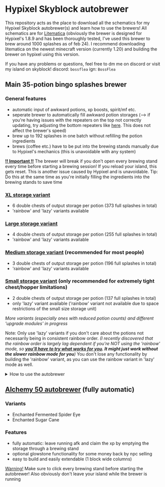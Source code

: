 # Hypixel Skyblock autobrewer
This repository acts as the place to download all the schematics for my Hypixel Skyblock autobrewer(s) and learn how to use the brewers! All schematics are for [Litematica](https://www.curseforge.com/minecraft/mc-mods/litematica) (obviously the brewer is designed for Hypixel's 1.8.9 and has been thoroughly tested, I've used this brewer to brew around 1000 splashes as of feb 24). I recommend downloading litematica on the newest minecraft version (currently 1.20) and building the brewer on hypixel using this version.

If you have any problems or questions, feel free to dm me on discord or visit my island on skyblock! discord: `bossflea` ign: `BossFlea`

## Main 35-potion bingo splashes brewer
### General features
- automatic input of awkward potions, xp boosts, spirit/mf etc.
- seperate brewer to automatically fill awkward potion storages (--> if you're having issues with the repeaters on the top not correctly updating, try adjusting the bottom repeaters like [here](https://i.imgur.com/FZfmmJN.png). This does not affect the brewer's speed)
- brew up to 192 splashes in one batch without refilling the potion ingredients
- brews (coffee etc.) have to be put into the brewing stands manually due to Hypixel's mechanics (this is unavoidable with any system)

<ins>**!! Important !!**</ins> The brewer will break if you don't open every brewing stand every time before starting a brewing session! If you reload your island, this gets reset. This is another issue caused by Hypixel and is unavoidable.
Tip: Do this at the same time as you're initially filling the ingredients into the brewing stands to save time


### [XL storage variant](MainBrewer/XLstorage)
- 6 double chests of output storage per potion (373 full splashes in total)
- 'rainbow' and 'lazy' variants available
### [Large storage variant](MainBrewer/LargeStorage)
- 4 double chests of output storage per potion (255 full splashes in total)
- 'rainbow' and 'lazy' variants available
### [Medium storage variant](MainBrewer/MediumStorage) (recommended for most people)
- 3 double chests of output storage per potion (196 full splashes in total)
- 'rainbow' and 'lazy' variants available
### [Small storage variant](MainBrewer/SmallStorage) (only recommended for extremely tight chest/hopper limitations)
- 2 double chests of output storage per potion (137 full splashes in total)
- only 'lazy' variant available ('rainbow' variant not available due to space restrictions of the small size storage unit)



*More variants (especially ones with reduced potion counts) and different 'upgrade modules' in progress*

Note: Only use 'lazy' variants if you don't care about the potions not necessarily being in consistent rainbow order. *(I recently discovered that the rainbow order is largely lag dependent if you're NOT using the 'rainbow' mode, so **<ins>you'll have to try what works for you</ins>. It might just work without the slower rainbow mode for you**)* You don't lose any functionality by building the 'rainbow' variant, as you can use the rainbow variant in 'lazy' mode as well.

<details>
  <summary>How to use the autobrewer</summary>
  
  - First make sure you have enough xp boosts, awkward potions (let the seperate brewer run for a while, also remember to manually transfer the night vision to the main brewer's invisibility input chests), spirit/mf, wisp potions etc. in the input storage, as well as enough brews in the seperate brew dispenser.
  - Then fill your chosen amount of ingredients into the brewing stands, following the carpet color coding. Make sure to also click the brewing stands that don't need any ingredients or ones that you have already filled previously!
  - Now to start brewing, you first need to make sure the `Enable Input` lever is on. If the `Move Potions` lever is in the correct state, the brewer should start filling the brewing stands in the top row. While this is happening, manually fill the brewing stands which require brews (Do this starting from the side with the levers to avoid problems).
  - Once all brewing stands are filled, click the `Move Potions` lever. The potions will start moving down to the next layer. These ~20s are a good time to refill the agility potion's top row brewing stand with an enchanted cake from the chest above and fill your inventory with a new set of brews for the next cycle (1 brew won't fit in your inventory, use stash or ec).
  - When all the potions have finished moving down a layer, click the `Move Potions` lever again. Now repeat the two steps above until your ingredients run out.
  - To stop the awkward potions etc. from automatically being filled into the brewing stands when you want to stop brewing, set the `Enable Input` lever to off. You might also need to use this lever if the awkward potion input redstone gets stuck in the locked state while brewing.
  - Refer to [this graphic](https://i.imgur.com/bxj9W0X.png) to learn about how to retrieve splashes and in what order to splash them
</details>

## [Alchemy 50 autobrewer](Alchemy50) (fully automatic)
### Variants
- Enchanted Fermented Spider Eye
- Enchanted Sugar Cane
### Features
- fully automatic: leave running afk and claim the xp by emptying the storage through a brewing stand
- optional glowstone functionality for some money back by npc selling
- easy to build and easily extendable (1 block wide columns)

<ins>Warning!</ins> Make sure to click every brewing stand before starting the autobrewer! Also obviously don't leave your island while the brewer is running
